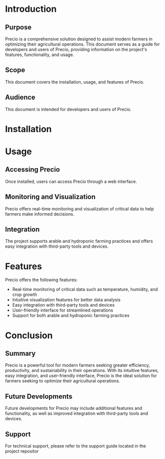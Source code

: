 # Introduction
## Purpose
Precio is a comprehensive solution designed to assist modern farmers in optimizing their agricultural operations. This document serves as a guide for developers and users of Precio, providing information on the project's features, functionality, and usage.
## Scope
This document covers the installation, usage, and features of Precio.
## Audience
This document is intended for developers and users of Precio.
# Installation

# Usage
## Accessing Precio
Once installed, users can access Precio through a web interface.
## Monitoring and Visualization
Precio offers real-time monitoring and visualization of critical data to help farmers make informed decisions.
## Integration
The project supports arable and hydroponic farming practices and offers easy integration with third-party tools and devices.
# Features
Precio offers the following features:
- Real-time monitoring of critical data such as temperature, humidity, and crop growth
- Intuitive visualization features for better data analysis
- Easy integration with third-party tools and devices
- User-friendly interface for streamlined operations
- Support for both arable and hydroponic farming practices
# Conclusion
## Summary
Precio is a powerful tool for modern farmers seeking greater efficiency, productivity, and sustainability in their operations. With its intuitive features, easy integration, and user-friendly interface, Precio is the ideal solution for farmers seeking to optimize their agricultural operations.
## Future Developments
Future developments for Precio may include additional features and functionality, as well as improved integration with third-party tools and devices.
## Support
For technical support, please refer to the support guide located in the project repositor
